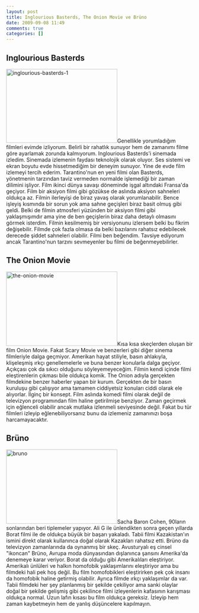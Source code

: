 ```yaml
---
layout: post
title: Inglourious Basterds, The Onion Movie ve Brüno
date: 2009-09-08 11:49
comments: true
categories: []
---
```

<h2>Inglourious Basterds</h2>
<img class="alignleft size-medium wp-image-1296" title="inglourious-basterds-1" src="http://onurbaykal.com.tr/wp-content/uploads/2009/09/inglourious-basterds-1-300x199.jpg" alt="inglourious-basterds-1" width="300" height="199" />Genellikle yorumladığım filmleri evimde izliyorum. Belirli bir rahatlık sunuyor hem de zamanımı filme göre ayarlamak zorunda kalmıyorum. Inglourious Basterds'i sinemada izledim. Sinemada izlemenin faydası teknolojik olarak oluyor. Ses sistemi ve ekran boyutu evde hissetmediğim bir deneyim sunuyor. Yine de evde film izlemeyi tercih ederim. Tarantino'nun en yeni filmi olan Basterds, yönetmenin tarzından taviz vermeden normalde işlemediği bir zaman dilimini işliyor. Film ikinci dünya savaşı döneminde işgal altındaki Fransa'da geçiyor. Film bir aksiyon filmi gibi gözükse de aslında aksiyon sahneleri oldukça az. Filmin ilerleyişi de biraz yavaş olarak yorumlanabilir. Bence işleyiş kısmında bir sorun yok ama sahne geçişleri biraz basit olmuş gibi geldi. Belki de filmin atmosferi yüzünden bir aksiyon filmi gibi yaklaşmışımdır ama yine de ben geçişlerin biraz daha detaylı olmasını görmek isterdim. Filmin kesilmemiş bir versiyonunu izlersem belki bu fikrim değişebilir. Filmde çok fazla olmasa da belki bazılarını rahatsız edebilecek derecede şiddet sahneleri olabilir. Filmi ben beğendim. Tavsiye ediyorum ancak Tarantino'nun tarzını sevmeyenler bu filmi de beğenmeyebilirler.
<h2>The Onion Movie</h2>
<img class="alignright size-medium wp-image-1297" title="the-onion-movie" src="http://onurbaykal.com.tr/wp-content/uploads/2009/09/the-onion-movie-300x200.jpg" alt="the-onion-movie" width="300" height="200" />Kısa kısa skeçlerden oluşan bir film Onion Movie. Fakat Scary Movie ve benzerleri gibi diğer sinema filmleriyle dalga geçmiyor. Amerikan hayat stiliyle, basın ahlakıyla, klişeleşmiş ırkçı genellemelerle ve buna benzer konularla dalga geçiyor. Açıkçası çok da sıkıcı olduğunu söyleyemeyeceğim. Filmin kendi içinde filmi eleştirenlerin çıkması bile oldukça komik. The Onion adıyla gerçekten filmdekine benzer haberler yapan bir kurum. Gerçekten de bir basın kuruluşu gibi çalışıyor ama tamamen ciddiyetsiz konuları ciddi olarak ele alıyorlar. İlginç bir konsept. Film aslında komedi filmi olarak değil de televizyon programından film haline getirilmişe benziyor. Zaman geçirmek için eğlenceli olabilir ancak mutlaka izlenmeli seviyesinde değil. Fakat bu tür filmleri izleyip eğlenebiliyorsanız bunu da izlemeniz zamanınızı boşa harcamayacaktır.
<h2>Brüno</h2>
<img class="alignleft size-medium wp-image-1298" title="bruno" src="http://onurbaykal.com.tr/wp-content/uploads/2009/09/bruno-300x200.jpg" alt="bruno" width="300" height="200" />Sacha Baron Cohen, 90ların sonlarından beri tiplemeler yapıyor. Ali G ile ünlendikten sonra geçen yıllarda Borat filmi ile de oldukça büyük bir başarı yakaladı. Tabii filmi Kazakistan'ın ismini direkt olarak kullanınca doğal olarak Kazakları rahatsız etti. Brüno da televizyon zamanlarında da oynanmış bir skeç. Avusturyalı eş cinsel "ikoncan" Brüno, Avrupa moda dünyasından dışlanınca şansını Amerika'da denemeye karar veriyor. Borat da olduğu gibi Amerikalıları eleştiriyor. Amerikalı ünlüleri ve halkın homofobik yaklaşımlarını eleştiriyor ama bu filmdeki hali pek hoş değil. Bu film homofobikleri eleştirirken pek çok insanı da homofobik haline getirmiş olabilir. Ayrıca filmde ırkçı yaklaşımlar da var. Tabii filmdeki her şey planlanmış bir şekilde çekiliyor ama sanki olaylar doğal bir şekilde gelişmiş gibi çekilince filmi izleyenlerin kafasının karışması oldukça normal. Uzun lafın kısası bu film oldukça gereksiz. İzleyip hem zaman kaybetmeyin hem de yanlış düşüncelere kapılmayın.
